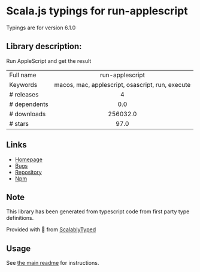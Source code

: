 
# Scala.js typings for run-applescript

Typings are for version 6.1.0

## Library description:
Run AppleScript and get the result

|                    |                 |
| ------------------ | :-------------: |
| Full name          | run-applescript |
| Keywords           | macos, mac, applescript, osascript, run, execute |
| # releases         | 4 |
| # dependents       | 0.0 |
| # downloads        | 256032.0 |
| # stars            | 97.0 |

## Links
- [Homepage](https://github.com/sindresorhus/run-applescript#readme)
- [Bugs](https://github.com/sindresorhus/run-applescript/issues)
- [Repository](https://github.com/sindresorhus/run-applescript)
- [Npm](https://www.npmjs.com/package/run-applescript)
    


## Note
This library has been generated from typescript code from first party type definitions.

Provided with :purple_heart: from [ScalablyTyped](https://github.com/oyvindberg/ScalablyTyped)

## Usage
See [the main readme](../../readme.md) for instructions.


